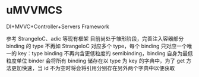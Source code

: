 # uMVVMCS
DI+MVVC+Controller+Servers Framework

参考 StrangeIoC、adic 等现有框架
目前尚处于雏形阶段，完善注入容器部分
binding 的 type 不再如 StrangeIoC 对应多个 type，每个 binding 只对应一个唯一的 key：type
binding 不再内含更低粒度的 semibinding，binding 自身为最低粒度单位
binder 会将所有 binding 储存在以 type 为 key 的字典中，为了 get 方法更加快速，当 id 不为空时将会将引用分别存在另外两个字典中以便获取
